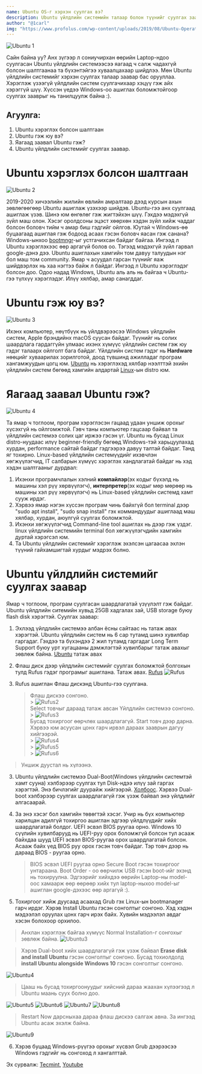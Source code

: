 ```yaml
---
name: Ubuntu OS-г хэрхэн суулгах вэ?
description: Ubuntu үйлдлийн системийн талаар болон түүнийг суулгах заавар
author: "@1carl"
img: "https://www.profolus.com/wp-content/uploads/2019/08/Ubuntu-Operating-System-Advantages-Disadvantages-720x380.jpg"
---
```


![Ubuntu 1](https://www.profolus.com/wp-content/uploads/2019/08/Ubuntu-Operating-System-Advantages-Disadvantages-720x380.jpg)

Сайн байна уу? Анх зүгээр л сониучирхан өөрийн Laptop-ндоо суулгасан Ubuntu үйлдлийн системээсээ яагаад ч салж чадахгүй болсон шалтгаанаа та бүхэнтэйгээ хуваалцахаар шийдлээ. Мөн Ubuntu үйлдлийн системийг хэрхэн суулгах талаар заавар бас орууллаа. Хэрэглэж үзээгүй үйлдлийн систем суулгачихаар хэцүү гэж айх хэрэггүй шүү. Хүссэн үедээ Windows-оо ашиглах боломжтойгоор суулгах зааврыг нь танилцуулж байна :).

## Агуулга:

1. Ubuntu хэрэглэх болсон шалтгаан
2. Ubuntu гэж юу вэ?
3. Яагаад заавал Ubuntu гэж?
4. Ubuntu үйлдлийн системийг суулгах заавар.

# Ubuntu хэрэглэх болсон шалтгаан

![Ubuntu 2](http://4.bp.blogspot.com/-EWvjyOZ7wZI/Ve7PEXiYSoI/AAAAAAAAB3w/59G-lM7TxS4/s1600/i_love_ubuntu_by_alessio94x-d4gqfk9.jpg)

2019-2020 хичээлийн жилийн өвлийн амралтаар дээд курсын ахын зөвлөгөөгөөр Ubuntu ашиглаж үзэхээр шийдэв. Ubuntu-гээ анх суулгаад ашиглаж үзэв. Шинэ юм өнгөлөг гэж жигтэйхэн шүү. Гэхдээ мэдэхгүй зүйл маш олон. Хэсэг оролдсоны эцэст хөөрхөн хэдэн зүйл хийж чаддаг болсон боловч тийм ч амар биш гэдгийг ойлгов. Юутай ч Windows-өө буцаагаад ашиглая гэж бодоод асаах гэсэн боловч яасан гэж санана? Windows-ынхоо [bootmngr](https://www.lifewire.com/windows-boot-manager-bootmgr-2625813)-ыг устгачихсан байдаг байгаа. Ингээд л Ubuntu хэрэглэхээс өөр аргагүй болов оо. Тэгээд мэдэхгүй зүйл гарвал google-дэнэ дээ. Ubuntu ашиглахын хамгийн том давуу талуудын нэг бол маш том community. Ямар ч асуудал гарсан түүнийг яаж шийдвэрлэх нь хаа нэгтээ байж л байдаг. Ингээд л Ubuntu хэрэглэдэг болсон доо. Одоо надад Windows, Ubuntu аль аль нь байгаа ч Ubuntu-гээ түлхүү хэрэглэдэг. Илүү хялбар, амар санагддаг.

# Ubuntu гэж юу вэ?

![Ubuntu 3](https://cdn.shopify.com/s/files/1/0121/0014/1114/articles/ubontu_linux_1200x1200.png?v=1584748049)

Ихэнх компьютер, нөүтбүүк нь үйлдвэрээсээ Windows үйлдлийн систем, Apple брэндийнх macOS суусан байдаг. Түүнийг нь солих шаардлага гардаггүйн улмаас ихэнх хүмүүс үйлдлийн систем гэж юу гэдэг талаарх ойлголт бага байдаг. Үйлдлийн систем гэдэг нь **Hardware** нөөцийг хуваарилах зорилготой, доод түвшинд ажилладаг програм хангамжуудын цогц юм.
[Ubuntu](https://en.wikipedia.org/wiki/Ubuntu) нь хэрэглэхэд хялбар нээлттэй эхийн үйлдлийн систем бөгөөд хамгийн алдартай [Linux](https://en.wikipedia.org/wiki/Linux)-ын distro юм.

# Яагаад заавал Ubuntu гэж?

![Ubuntu 4](https://spreadubuntu.org/files/Why_Ubuntu.png)

Та ямар ч тоглоом, програм хэрэглэсэн гацаад удаан уншиж орохыг хүсэхгүй нь ойлгомжтой. Гэвч таны компьютер гацсаар байвал та үйлдлийн системээ солих цаг иржээ гэсэн үг. Ubuntu нь бусад Linux distro-нуудаас илүү beginner-friendly бөгөөд Windows-тэй харьцуулахад хурдан, performance сайтай байдаг гэдгээрээ давуу талтай байдаг. Танд яг тохирно.
Linux-based үйлдлийн системүүдийг ихэвчлэн хөгжүүлэгчид, IT салбарын хүмүүс хэрэглэх хандлагатай байдаг нь хэд хэдэн шалтгааныг дурдвал:

1. Ихэнхи програмчлалын хэлний **компайлэр**(эх кодыг бүхэлд нь машины хэл рүү хөрвүүлэгч), **интерпретер**(эх кодыг мөр мөрөөр нь машины хэл рүү хөрвүүлэгч) нь Linux-based үйлдлийн системд хамт сууж ирдэг.
2. Хэрвээ ямар нэгэн хүссэн програм чинь байхгүй бол terminal дээр "sudo apt install", "sudo snap install" гэх коммандуудыг ашиглаад маш хялбар, хурдан, аюулгүй суулгах боломжтой.
3. Ихэнхи хөгжүүлэгчид Command-line tool ашиглах нь дээр гэж үздэг. linux үйлдлийн системийн terminal бол хөгжүүлэгчдийн хамгийн дуртай хэрэгсэл юм.
4. Та Ubuntu үйлдлийн системийг хэрэглэж эхэлсэн цагаасаа эхлэн түүний гайхамшигтай хурдыг мэдрэх болно.

# Ubuntu үйлдлийн системийг суулгах заавар

Ямар ч тоглоом, програм суулгасан шаардлагатай үзүүлэлт гэж байдаг. Ubuntu үйлдлийн ситемийн хувьд 25GB хадгалах зай, USB storage буюу flash disk хэрэгтэй. Суулгах заавар:

1. Эхлээд үйлдлийн системээ албан ёсны сайтаас нь татаж авах хэрэгтэй. Ubuntu үйлдлийн систем нь 6 сар тутамд шинэ хувилбар гаргадаг. Гэхдээ та бүхэндээ 2 жил тутамд гаргадаг Long Term Support буюу урт хугацааны дэмжлэгтэй хувилбарыг татаж авахыг зөвлөж байна. [Ubuntu](https://ubuntu.com/download/desktop) татаж авах

2. Флаш диск дээр үйлдлийн системийг суулгах боломжтой болгохын тулд Rufus гэдэг програмыг ашиглана. Татаж авах.
   [Rufus](https://sourceforge.net/projects/rufus.mirror/)
   ![Rufus](https://ucarecdn.com/a6f65c35-0fb4-4c51-b6fe-790df82558f7/-/format/jpeg/-/progressive/yes/-/preview/480x480/)

3. Rufus ашиглан Флаш дискэнд Ubuntu-гээ суулгана.
   > Флаш дискээ сонгоно. <br> > ![Rufus2](https://s3.amazonaws.com/cdn.freshdesk.com/data/helpdesk/attachments/production/2043046195529/original/_9YiXMVDAsjaxccCMbXp9d_U8Df49OKmCQ.png?1568126656)<br>
   > Select товчыг дараад татаж авсан Үйлдлийн системээ сонгоно. <br> > ![Rufus3](https://s3.amazonaws.com/cdn.freshdesk.com/data/helpdesk/attachments/production/2043046196405/original/0Xp-978Us2NzeTjRKbnJmMHjV4katIJwdw.png?1568126821)<br>
   > Бусад тохиргоог өөрчлөх шаардлагагүй. Start товч дээр дарна. Хэрвээ юм асуусан цонх гарч ирвэл дараах зааврын дагуу хийгээрэй.<br> > ![Rufus4](https://s3.amazonaws.com/cdn.freshdesk.com/data/helpdesk/attachments/production/2043046200686/original/IRcpmirctCclfCrfSBrek_CMzS9yGm4v0Q.png?1568127465)<br> > ![Rufus5](https://s3.amazonaws.com/cdn.freshdesk.com/data/helpdesk/attachments/production/2043046201636/original/s4WVCBwFQ_ugEsC1t-OcbCV9aU9mYWCnpw.png?1568127605)<br> > ![Rufus6](https://s3.amazonaws.com/cdn.freshdesk.com/data/helpdesk/attachments/production/2043046202579/original/l0t7KqhYed4U5lGi40oCH-FxUqDMfq9_Xg.png?1568127760)<br>

> Уншиж дуустал нь хүлээнэ.

3. Ubuntu үйлдлийн системээ Dual-Boot(Windows үйлдлийн системтэй хамт сууна) хэлбэрээр суулгах тул Disk-ндээ илүү зай гаргах хэрэгтэй. Энэ бичлэгийг дуурайж хийгээрэй. [Холбоос](https://www.youtube.com/watch?v=tJiakVgAtn4). Хэрвээ Dual-boot хэлбэрээр суулгах шаардлагагүй гэж үзэж байвал энэ үйлдлийг алгасаарай.

4. За энэ хэсэг бол хамгийн төвөгтэй хэсэг. Учир нь бүх компьютер харилцан адилгүй тохиргоо ашиглан эдгээр үйлдлүүдийг хийх шаардлагатай болдог. UEFI эсвэл BIOS руугаа орно. Windows 10 сүүлийн хувилбарууд нь UEFI-руу орох боломжгүй болсон тул асааж байхдаа шууд UEFI эсвэл BIOS-руугаа орох шаардлагатай болсон. Асааж байх үед BIOS руу орох гэсэн товч байдаг. Тэр товч дээр нь дараад BIOS - руугаа орно.

   > BIOS эсвэл UEFI руугаа орно
   > Secure Boot гэсэн тохиргоог унтараана.
   > Boot Order - оо өөрчилж USB гэсэн boot-ийг эхэнд нь тохируулна.
   > Эдгээрийг хийхдээ өөрийн Laptop-ны model-оос хамаарж өөр өөрөөр хийх тул laptop-ныхоо model-ыг ашиглан google-дэхээс өөр аргагүй :).

5. Тохиргоог хийж дуусаад асаахад Grub гэх Linux-ын bootmanager гарч ирдэг. Хэрэв Install Ubuntu гэсэн сонголтыг сонгоно. Хэд хэдэн мэдээлэл оруулах цонх гарч ирэх байх. Хувийн мэдээлэл авдаг хэсэн болохоор орхилоо.

> Анхлан хэрэглэж байгаа хүмүүс Normal Installation-г сонгохыг зөвлөж байна.
> ![Ubuntu3](https://www.tecmint.com/wp-content/uploads/2016/04/Ubuntu-Normal-Installation.png)

> Хэрэв Dual-boot хийх шаардлагагүй гэж үзэж байвал **Erase disk and install Ubuntu** гэсэн сонголтыг сонгоно. Бусад тохиолдолд **install Ubuntu alongside Windows 10** гэсэн сонголтыг сонгоно.

![Ubuntu4](https://www.tecmint.com/wp-content/uploads/2016/04/Select-Ubuntu-Installation-Type.png)

> Цааш нь бусад тохиргоонуудыг хийсний дараа жаахан хүлээгээд л Ubuntu маань суух болно доо.

![Ubuntu5](https://www.tecmint.com/wp-content/uploads/2016/04/Select-City-Location-1.png)
![Ubuntu6](https://www.tecmint.com/wp-content/uploads/2016/04/Create-Ubuntu-User-Account.png)
![Ubuntu7](https://www.tecmint.com/wp-content/uploads/2016/04/Ubuntu-Installation-Process.png)
![Ubuntu8](https://www.tecmint.com/wp-content/uploads/2016/04/Ubuntu-Installation-Completed.png)

> Restart Now дарсныхаа дараа флаш дискээ салгаж авна. За ингээд Ubuntu асаж эхэлж байна.

![Ubuntu9](https://www.tecmint.com/wp-content/uploads/2016/04/Ubuntu-Login.png)

6. Хэрэв буцаад Windows-рүүгээ орохыг хүсвэл Grub дээрээсээ Windows гэдгийг нь сонгоход л хангалттай.

Эх сурвалж: [Tecmint](https://www.tecmint.com/install-ubuntu-alongside-with-windows-dual-boot/), [Youtube](https://www.youtube.com/watch?v=-iSAyiicyQY)
